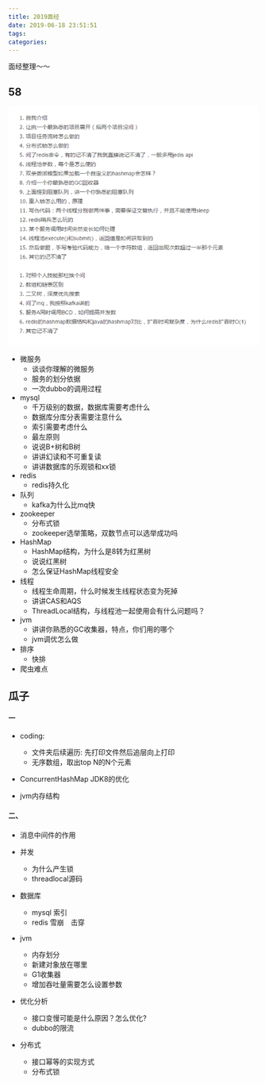 ```yaml
---
title: 2019面经
date: 2019-06-18 23:51:51
tags:
categories:
---
```

面经整理～～
<!--more-->
58
---

![](/images/58-interview.png)

- 微服务
  - 谈谈你理解的微服务
  - 服务的划分依据
  - 一次dubbo的调用过程
- mysql
  - 千万级别的数据，数据库需要考虑什么
  - 数据库分库分表需要注意什么
  - 索引需要考虑什么
  - 最左原则
  - 说说B+树和B树
  - 讲讲幻读和不可重复读
  - 讲讲数据库的乐观锁和xx锁
- redis
  - redis持久化
- 队列
  - kafka为什么比mq快
- zookeeper
  - 分布式锁
  - zookeeper选举策略，双数节点可以选举成功吗
- HashMap
  - HashMap结构，为什么是8转为红黑树
  - 说说红黑树
  - 怎么保证HashMap线程安全
- 线程
  - 线程生命周期，什么时候发生线程状态变为死掉
  - 讲讲CAS和AQS
  - ThreadLocal结构，与线程池一起使用会有什么问题吗？
- jvm
  - 讲讲你熟悉的GC收集器，特点，你们用的哪个
  - jvm调优怎么做
- 排序
  - 快排
- 爬虫难点
  
瓜子
---

#### 一
- coding:
  - 文件夹后续遍历: 先打印文件然后追层向上打印
  - 无序数组，取出top N的N个元素

- ConcurrentHashMap JDK8的优化
- jvm内存结构

#### 二、

- 消息中间件的作用

- 并发
  - 为什么产生锁
  - threadlocal源码

- 数据库
  - mysql 索引
  - redis 雪崩　击穿

- jvm
  - 内存划分
  - 新建对象放在哪里
  - G1收集器
  - 增加吞吐量需要怎么设置参数

- 优化分析
  - 接口变慢可能是什么原因？怎么优化?
  - dubbo的限流
- 分布式
  - 接口幂等的实现方式
  - 分布式锁
